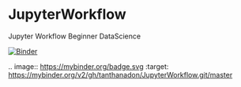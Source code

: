 # JupyterWorkflow
Jupyter Workflow Beginner DataScience

[![Binder](https://mybinder.org/badge.svg)](https://mybinder.org/v2/gh/tanthanadon/JupyterWorkflow.git/master)

.. image:: https://mybinder.org/badge.svg :target: https://mybinder.org/v2/gh/tanthanadon/JupyterWorkflow.git/master

